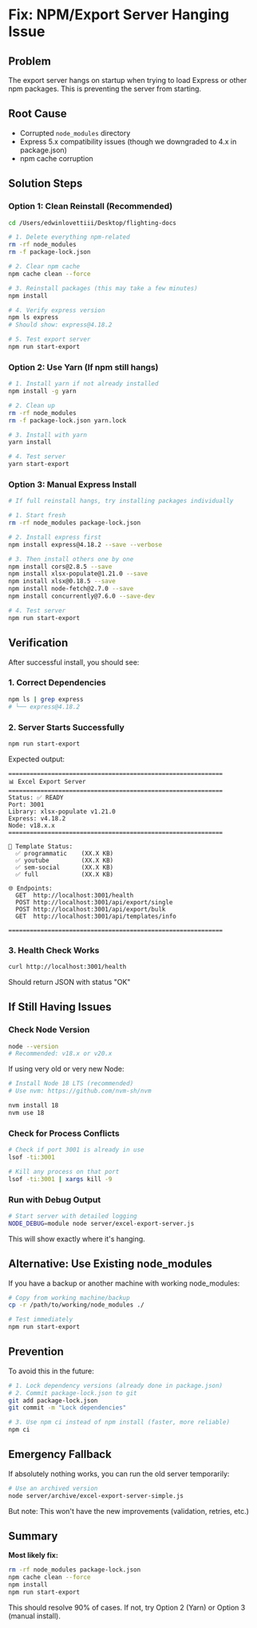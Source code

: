 # Fix: NPM/Export Server Hanging Issue

## Problem
The export server hangs on startup when trying to load Express or other npm packages. This is preventing the server from starting.

## Root Cause
- Corrupted `node_modules` directory
- Express 5.x compatibility issues (though we downgraded to 4.x in package.json)
- npm cache corruption

## Solution Steps

### Option 1: Clean Reinstall (Recommended)
```bash
cd /Users/edwinlovettiii/Desktop/flighting-docs

# 1. Delete everything npm-related
rm -rf node_modules
rm -f package-lock.json

# 2. Clear npm cache
npm cache clean --force

# 3. Reinstall packages (this may take a few minutes)
npm install

# 4. Verify express version
npm ls express
# Should show: express@4.18.2

# 5. Test export server
npm run start-export
```

### Option 2: Use Yarn (If npm still hangs)
```bash
# 1. Install yarn if not already installed
npm install -g yarn

# 2. Clean up
rm -rf node_modules
rm -f package-lock.json yarn.lock

# 3. Install with yarn
yarn install

# 4. Test server
yarn start-export
```

### Option 3: Manual Express Install
```bash
# If full reinstall hangs, try installing packages individually

# 1. Start fresh
rm -rf node_modules package-lock.json

# 2. Install express first
npm install express@4.18.2 --save --verbose

# 3. Then install others one by one
npm install cors@2.8.5 --save
npm install xlsx-populate@1.21.0 --save
npm install xlsx@0.18.5 --save
npm install node-fetch@2.7.0 --save
npm install concurrently@7.6.0 --save-dev

# 4. Test server
npm run start-export
```

## Verification

After successful install, you should see:

### 1. Correct Dependencies
```bash
npm ls | grep express
# └── express@4.18.2
```

### 2. Server Starts Successfully
```bash
npm run start-export
```

Expected output:
```
============================================================
📊 Excel Export Server
============================================================
Status: ✅ READY
Port: 3001
Library: xlsx-populate v1.21.0
Express: v4.18.2
Node: v18.x.x
============================================================

📁 Template Status:
  ✅ programmatic    (XX.X KB)
  ✅ youtube         (XX.X KB)
  ✅ sem-social      (XX.X KB)
  ✅ full            (XX.X KB)

🌐 Endpoints:
  GET  http://localhost:3001/health
  POST http://localhost:3001/api/export/single
  POST http://localhost:3001/api/export/bulk
  GET  http://localhost:3001/api/templates/info

============================================================
```

### 3. Health Check Works
```bash
curl http://localhost:3001/health
```

Should return JSON with status "OK"

## If Still Having Issues

### Check Node Version
```bash
node --version
# Recommended: v18.x or v20.x
```

If using very old or very new Node:
```bash
# Install Node 18 LTS (recommended)
# Use nvm: https://github.com/nvm-sh/nvm

nvm install 18
nvm use 18
```

### Check for Process Conflicts
```bash
# Check if port 3001 is already in use
lsof -ti:3001

# Kill any process on that port
lsof -ti:3001 | xargs kill -9
```

### Run with Debug Output
```bash
# Start server with detailed logging
NODE_DEBUG=module node server/excel-export-server.js
```

This will show exactly where it's hanging.

## Alternative: Use Existing node_modules

If you have a backup or another machine with working node_modules:
```bash
# Copy from working machine/backup
cp -r /path/to/working/node_modules ./

# Test immediately
npm run start-export
```

## Prevention

To avoid this in the future:
```bash
# 1. Lock dependency versions (already done in package.json)
# 2. Commit package-lock.json to git
git add package-lock.json
git commit -m "Lock dependencies"

# 3. Use npm ci instead of npm install (faster, more reliable)
npm ci
```

## Emergency Fallback

If absolutely nothing works, you can run the old server temporarily:
```bash
# Use an archived version
node server/archive/excel-export-server-simple.js
```

But note: This won't have the new improvements (validation, retries, etc.)

## Summary

**Most likely fix:**
```bash
rm -rf node_modules package-lock.json
npm cache clean --force
npm install
npm run start-export
```

This should resolve 90% of cases. If not, try Option 2 (Yarn) or Option 3 (manual install).
